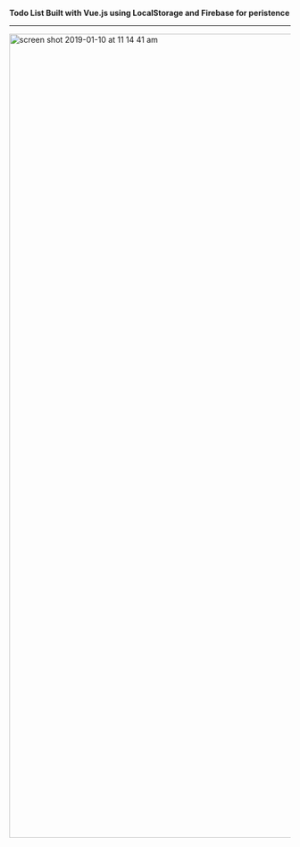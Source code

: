 **Todo List Built with Vue.js using LocalStorage and Firebase for peristence**


___________________________________________________________________________________________________________________________


<img width="1440" alt="screen shot 2019-01-10 at 11 14 41 am" src="https://user-images.githubusercontent.com/41505038/50988140-fbadd900-14c8-11e9-9cb9-474b9a0a0c0a.png">
